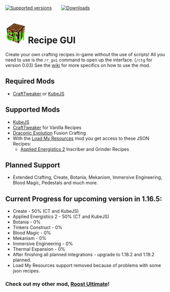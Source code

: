 [![Supported versions](https://cf.way2muchnoise.eu/versions/637442.svg?badge_style=for_the_badge)](https://www.curseforge.com/minecraft/mc-mods/recipe-gui) &emsp; &nbsp; [![Downloads](https://cf.way2muchnoise.eu/full_637442_downloads.svg?badge_style=for_the_badge)](https://www.curseforge.com/minecraft/mc-mods/recipe-gui)

# [![Recipe GUI logo](icon.png)](https://www.curseforge.com/minecraft/mc-mods/recipe-gui) Recipe GUI

Create your own crafting recipes in-game without the use of scripts! All you need to use is the `/r_gui` command to open up the interface. (`/ctg` for version 0.03) See the [wiki](https://tarantel.gitbook.io/recipe-gui-vanilla-crafttweaker-kubejs/) for more specifics on how to use the mod.

## Required Mods
- [CraftTweaker](https://www.curseforge.com/minecraft/mc-mods/crafttweaker) or [KubeJS](https://www.curseforge.com/minecraft/mc-mods/kubejs)

## Supported Mods
- [KubeJS](https://www.curseforge.com/minecraft/mc-mods/kubejs)
- [CraftTweaker](https://www.curseforge.com/minecraft/mc-mods/crafttweaker) for Vanilla Recipes
- [Draconic Evolution](https://www.curseforge.com/minecraft/mc-mods/draconic-evolution) Fusion Crafting
- With the [Load My Resources](https://www.curseforge.com/minecraft/mc-mods/load-my-resources-forge) mod you get access to these JSON Recipes:
  - [Applied Energistics 2](https://www.curseforge.com/minecraft/mc-mods/applied-energistics-2) Inscriber and Grinder Recipes

## Planned Support
- Extended Crafting, Create, Botania, Mekanism, Immersive Engineering, Blood Magic, Pedestals and much more.

## Current Progress for upcoming version in 1.16.5:
- Create - 50% (CT and KubeJS)
- Applied Energistics 2 - 50% (CT and KubeJS)
- Botania - 0% 
- Tinkers Construct - 0%
- Blood Magic - 0%
- Mekanism - 0%
- Immersive Engineering - 0%
- Thermal Expansion - 0%
- After finishing all planned integrations - upgrade to 1.18.2 and 1.19.2 planned.
- Load My Resources support removed because of problems with some json recipes.


### Check out my other mod, [Roost Ultimate](https://www.curseforge.com/minecraft/mc-mods/roost-ultimate)!

